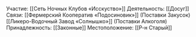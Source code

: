 Участие:
[[Сеть Ночных Клубов «Исскуство»]]
Деятельность:
[[Досуг]]
Связи:
[[Фермерский Кооператив «Подосиновик»]] (Поставки Закусок)
[[Ликеро-Водочный Завод «Солнышко»]] (Поставки Алкоголя)
Принадлежность:
[[Законные]]
Местоположение:
[[Р-н Старый]]
